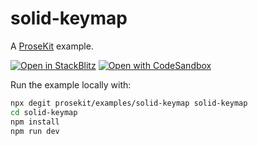 # solid-keymap

A [ProseKit](https://prosekit.dev) example.

[![Open in StackBlitz](https://developer.stackblitz.com/img/open_in_stackblitz.svg)](https://stackblitz.com/github/prosekit/examples/tree/master/solid-keymap)
[![Open with CodeSandbox](https://assets.codesandbox.io/github/button-edit-lime.svg)](https://codesandbox.io/p/sandbox/github/prosekit/examples/tree/master/solid-keymap)

Run the example locally with:

```bash
npx degit prosekit/examples/solid-keymap solid-keymap
cd solid-keymap
npm install
npm run dev
```
